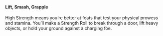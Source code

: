 #### Lift, Smash, Grapple

High Strength means you’re better at feats that test your physical prowess and stamina. You’ll make a Strength Roll to break through a door, lift heavy objects, or hold your ground against a charging foe.